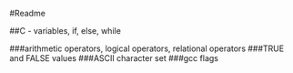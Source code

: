 #Readme

##C - variables, if, else, while

###arithmetic operators, logical operators, relational operators
###TRUE and FALSE values
###ASCII character set
###gcc flags
